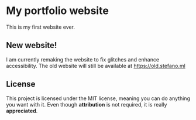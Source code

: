 # My portfolio website

This is my first website ever.

## New website!

I am currently remaking the website to fix glitches and enhance accessibility. The old website will still be available at https://old.stefano.ml

## License

This project is licensed under the MIT license, meaning you can do anything you want with it. Even though **attribution** is not required, it is really **appreciated**.
